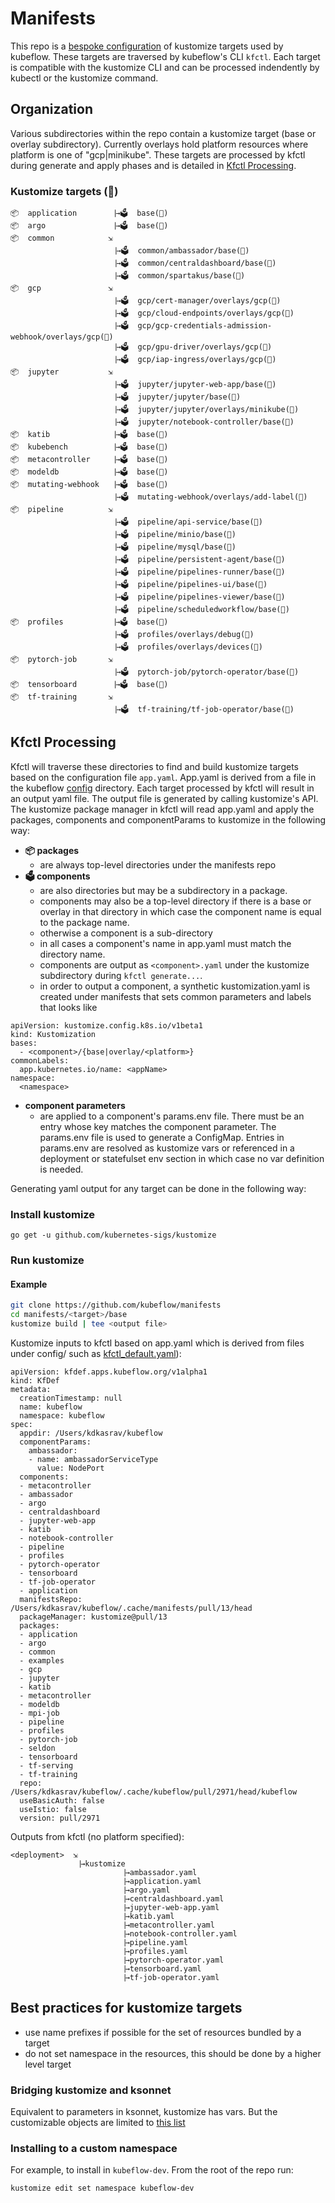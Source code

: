 # Manifests
This repo is a [bespoke configuration](https://github.com/kubernetes-sigs/kustomize/blob/master/docs/glossary.md#bespoke-configuration) of kustomize targets used by kubeflow. These targets are traversed by kubeflow's CLI `kfctl`. Each target is compatible with the kustomize CLI and can be processed indendently by kubectl or the kustomize command. 

## Organization
Various subdirectories within the repo contain a kustomize target (base or overlay subdirectory). Currently overlays hold platform resources where platform is one of "gcp|minikube". These targets are processed by kfctl during generate and apply phases and is detailed in [Kfctl Processing](#kfctl-processing). 


### Kustomize targets (🎯)
```
📦  application       ⎹→🗳  base(🎯)
📦  argo              ⎹→🗳  base(🎯)
📦  common            ⇲     
                      ⎹→🗳  common/ambassador/base(🎯)
                      ⎹→🗳  common/centraldashboard/base(🎯)
                      ⎹→🗳  common/spartakus/base(🎯)
📦  gcp               ⇲     
                      ⎹→🗳  gcp/cert-manager/overlays/gcp(🎯)
                      ⎹→🗳  gcp/cloud-endpoints/overlays/gcp(🎯)
                      ⎹→🗳  gcp/gcp-credentials-admission-webhook/overlays/gcp(🎯)
                      ⎹→🗳  gcp/gpu-driver/overlays/gcp(🎯)
                      ⎹→🗳  gcp/iap-ingress/overlays/gcp(🎯)
📦  jupyter           ⇲     
                      ⎹→🗳  jupyter/jupyter-web-app/base(🎯)
                      ⎹→🗳  jupyter/jupyter/base(🎯)
                      ⎹→🗳  jupyter/jupyter/overlays/minikube(🎯)
                      ⎹→🗳  jupyter/notebook-controller/base(🎯)
📦  katib             ⎹→🗳  base(🎯)
📦  kubebench         ⎹→🗳  base(🎯)
📦  metacontroller    ⎹→🗳  base(🎯)
📦  modeldb           ⎹→🗳  base(🎯)
📦  mutating-webhook  ⎹→🗳  base(🎯)
                      ⎹→🗳  mutating-webhook/overlays/add-label(🎯)
📦  pipeline          ⇲     
                      ⎹→🗳  pipeline/api-service/base(🎯)
                      ⎹→🗳  pipeline/minio/base(🎯)
                      ⎹→🗳  pipeline/mysql/base(🎯)
                      ⎹→🗳  pipeline/persistent-agent/base(🎯)
                      ⎹→🗳  pipeline/pipelines-runner/base(🎯)
                      ⎹→🗳  pipeline/pipelines-ui/base(🎯)
                      ⎹→🗳  pipeline/pipelines-viewer/base(🎯)
                      ⎹→🗳  pipeline/scheduledworkflow/base(🎯)
📦  profiles          ⎹→🗳  base(🎯)
                      ⎹→🗳  profiles/overlays/debug(🎯)
                      ⎹→🗳  profiles/overlays/devices(🎯)
📦  pytorch-job       ⇲     
                      ⎹→🗳  pytorch-job/pytorch-operator/base(🎯)
📦  tensorboard       ⎹→🗳  base(🎯)
📦  tf-training       ⇲     
                      ⎹→🗳  tf-training/tf-job-operator/base(🎯)
```

## Kfctl Processing 
Kfctl will traverse these directories to find and build kustomize targets based on the configuration file `app.yaml`. App.yaml is derived from a file in the kubeflow [config](https://github.com/kubeflow/kubeflow/tree/master/bootstrap/config) directory. Each target processed by kfctl will result in an output yaml file. The output file is generated by calling kustomize's API.  The kustomize package manager in kfctl will read app.yaml and apply the packages, components and componentParams to kustomize in the following way:

- **📦 packages** 
  - are always top-level directories under the manifests repo
- **🗳 components** 
  - are also directories but may be a subdirectory in a package.
  - components may also be a top-level directory if there is a base or overlay in that directory in which case the component name is equal to the package name. 
  - otherwise a component is a sub-directory 
  - in all cases a component's name in app.yaml must match the directory name.
  - components are output as `<component>.yaml` under the kustomize subdirectory during `kfctl generate...`. 
  - in order to output a component, a synthetic kustomization.yaml is created under manifests that sets common parameters and labels that looks like
```
apiVersion: kustomize.config.k8s.io/v1beta1
kind: Kustomization
bases:
  - <component>/{base|overlay/<platform>}
commonLabels:
  app.kubernetes.io/name: <appName>
namespace:
  <namespace>
```
- **component parameters** 
  - are applied to a component's params.env file. There must be an entry whose key matches the component parameter. The params.env file is used to generate a ConfigMap. Entries in params.env are resolved as kustomize vars or referenced in a deployment or statefulset env section in which case no var definition is needed.


Generating yaml output for any target can be done in the following way:

### Install kustomize

`go get -u github.com/kubernetes-sigs/kustomize`

### Run kustomize

#### Example

```bash
git clone https://github.com/kubeflow/manifests
cd manifests/<target>/base
kustomize build | tee <output file>
```

Kustomize inputs to kfctl based on app.yaml which is derived from files under config/ such as [kfctl_default.yaml](https://github.com/kubeflow/kubeflow/blob/master/bootstrap/config/kfctl_default.yaml)):

```
apiVersion: kfdef.apps.kubeflow.org/v1alpha1
kind: KfDef
metadata:
  creationTimestamp: null
  name: kubeflow
  namespace: kubeflow
spec:
  appdir: /Users/kdkasrav/kubeflow
  componentParams:
    ambassador:
    - name: ambassadorServiceType
      value: NodePort
  components:
  - metacontroller
  - ambassador
  - argo
  - centraldashboard
  - jupyter-web-app
  - katib
  - notebook-controller
  - pipeline
  - profiles
  - pytorch-operator
  - tensorboard
  - tf-job-operator
  - application
  manifestsRepo: /Users/kdkasrav/kubeflow/.cache/manifests/pull/13/head
  packageManager: kustomize@pull/13
  packages:
  - application
  - argo
  - common
  - examples
  - gcp
  - jupyter
  - katib
  - metacontroller
  - modeldb
  - mpi-job
  - pipeline
  - profiles
  - pytorch-job
  - seldon
  - tensorboard
  - tf-serving
  - tf-training
  repo: /Users/kdkasrav/kubeflow/.cache/kubeflow/pull/2971/head/kubeflow
  useBasicAuth: false
  useIstio: false
  version: pull/2971
```

Outputs from kfctl (no platform specified):
```
<deployment>  ⇲
              ⎹→kustomize
                        ⎹→ambassador.yaml
                        ⎹→application.yaml
                        ⎹→argo.yaml
                        ⎹→centraldashboard.yaml
                        ⎹→jupyter-web-app.yaml
                        ⎹→katib.yaml
                        ⎹→metacontroller.yaml
                        ⎹→notebook-controller.yaml
                        ⎹→pipeline.yaml
                        ⎹→profiles.yaml
                        ⎹→pytorch-operator.yaml
                        ⎹→tensorboard.yaml
                        ⎹→tf-job-operator.yaml
```

## Best practices for kustomize targets

- use name prefixes if possible for the set of resources bundled by a target
- do not set namespace in the resources, this should be done by a higher level target


### Bridging kustomize and ksonnet

Equivalent to parameters in ksonnet, kustomize has vars. But the customizable objects are limited to [this list](https://github.com/kubernetes-sigs/kustomize/blob/master/pkg/transformers/config/defaultconfig/varreference.go)

### Installing to a custom namespace

For example, to install in `kubeflow-dev`. From the root of the repo run:

```bash
kustomize edit set namespace kubeflow-dev
```
